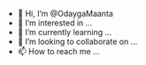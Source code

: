 - 👋 Hi, I’m @OdaygaMaanta
- 👀 I’m interested in ...
- 🌱 I’m currently learning ...
- 💞️ I’m looking to collaborate on ...
- 📫 How to reach me ...

<!---
OdaygaMaanta/OdaygaMaanta is a ✨ special ✨ repository because its `README.md` (this file) appears on your GitHub profile.
You can click the Preview link to take a look at your changes.
--->
